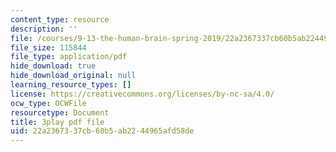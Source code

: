 ```yaml
---
content_type: resource
description: ''
file: /courses/9-13-the-human-brain-spring-2019/22a2367337cb60b5ab2244965afd58de_pfZY5aDJazA.pdf
file_size: 115844
file_type: application/pdf
hide_download: true
hide_download_original: null
learning_resource_types: []
license: https://creativecommons.org/licenses/by-nc-sa/4.0/
ocw_type: OCWFile
resourcetype: Document
title: 3play pdf file
uid: 22a23673-37cb-60b5-ab22-44965afd58de
---
```

